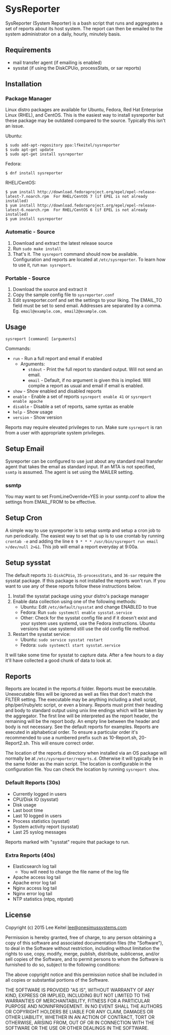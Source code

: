 # SysReporter

SysReporter (System Reporter) is a bash script that runs and aggregates a set of reports about its host system. The report can then be emailed to the system administrator on a daily, hourly, minutely basis.

## Requirements

* mail transfer agent (if emailing is enabled)
* sysstat (if using the DiskCPUio, processStats, or sar reports)

## Installation

### Package Manager

Linux distro packages are available for Ubuntu, Fedora, Red Hat Enterprise Linux (RHEL), and CentOS. This is the easiest way to install sysreporter but these package may be outdated compared to the source. Typically this isn't an issue.

Ubuntu:

```shell
$ sudo add-apt-repository ppa:lfkeitel/sysreporter
$ sudo apt-get update
$ sudo apt-get install sysreporter
```

Fedora:

```shell
$ dnf install sysreporter
```

RHEL/CentOS:

```shell
$ yum install http://download.fedoraproject.org/epel/epel-release-latest-7.noarch.rpm  For RHEL/CentOS 7 (if EPEL is not already installed)
$ yum install http://download.fedoraproject.org/epel/epel-release-latest-6.noarch.rpm  For RHEL/CentOS 6 (if EPEL is not already installed)
$ yum install sysreporter
```

### Automatic - Source

1. Download and extract the latest release source
2. Run `sudo make install`
3. That's it. The `sysreport` command should now be available. Configuration and reports are located at `/etc/sysreporter`. To learn how to use it, run `man sysreport`.

### Portable - Source

1. Download the source and extract it
2. Copy the sample config file to `sysreporter.conf`
3. Edit sysreporter.conf and set the settings to your liking. The EMAIL_TO field must be set to send email. Addresses are separated by a comma. Eg. `email@example.com, email2@example.com`.

## Usage

`sysreport [command] [arguments]`

Commands:

- `run` - Run a full report and email if enabled
	- Arguments:
		- `stdout` - Print the full report to standard output. Will not send an email.
		- `email` - Default, if no argument is given this is implied. Will compile a report as usual and email if email is enabled.
- `show` - Show enabled and disabled reports
- `enable` - Enable a set of reports `sysreport enable 41` or `sysreport enable apache`
- `disable` - Disable a set of reports, same syntax as enable
- `help` - Show usage
- `version` - Show version

Reports may require elevated privileges to run. Make sure `sysreport` is ran from a user with appropriate system privileges.

## Setup Email

Sysreporter can be configured to use just about any standard mail transfer agent that takes the email as standard input. If an MTA is not specified, `ssmtp` is assumed. The agent is set using the MAILER setting.

### ssmtp

You may want to set FromLineOverride=YES in your ssmtp.conf to allow the settings from EMAIL_FROM to be effective.

## Setup Cron

A simple way to use sysreporter is to setup ssmtp and setup a cron job to run periodically. The easiest way to set that up is to use crontab by running `crontab -e` and adding the line `0 9 * * * /usr/bin/sysreport run email >/dev/null 2>&1`. This job will email a report everyday at 9:00a.

## Setup sysstat

The default reports `31-DiskCPUio`, `35-processStats`, and `36-sar` require the sysstat package. If this package is not installed the reports won't run. If you want to use any of these reports follow these instructions below.

1. Install the sysstat package using your distro's package manager
2. Enable data collection using one of the following methods:
	- Ubuntu: Edit `/etc/default/sysstat` and change ENABLED to true
	- Fedora: Run `sudo systemctl enable sysstat.service`
	- Other: Check for the sysstat config file and if it doesn't exist and your system uses systemd, use the Fedora instructions. Ubuntu versions that use systemd still use the old config file method.
3. Restart the sysstat service:
	- Ubuntu: `sudo service sysstat restart`
	- Fedora: `sudo systemctl start sysstat.service`

It will take some time for sysstat to capture data. After a few hours to a day it'll have collected a good chunk of data to look at.

## Reports

Reports are located in the reports.d folder. Reports must be executable. Unexecutable files will be ignored as well as files that don't match the FILTER setting. The executable may be anything including a shell script, php/perl/ruby/etc script, or even a binary. Reports must print their heading and body to standard output using unix line endings which will be taken by the aggregator. The first line will be interpreted as the report header, the remaining will be the report body. An empty line between the header and body is not necessary. See the default reports for examples. Reports are executed in alphabetical order. To ensure a particular order it's recommended to use a numbered prefix such as 10-Report.sh, 20-Report2.sh. This will ensure correct order.

The location of the reports.d directory when installed via an OS package will normally be at `/etc/sysreporter/reports.d`. Otherwise it will typically be in the same folder as the main script. The location is configurable in the configuration file. You can check the location by running `sysreport show`.

### Default Reports (30s)

* Currently logged in users
* CPU/Disk IO (sysstat)
* Disk usage
* Last boot time
* Last 10 logged in users
* Process statistics (sysstat)
* System activity report (sysstat)
* Last 25 syslog messages

Reports marked with "sysstat" require that package to run.

### Extra Reports (40s)

* Elasticsearch log tail
	- You will need to change the file name of the log file
* Apache access log tail
* Apache error log tail
* Nginx access log tail
* Nginx error log tail
* NTP statistics (ntpq, ntpstat)

## License

Copyright (c) 2015 Lee Keitel <lee@onesimussystems.com>

Permission is hereby granted, free of charge, to any person obtaining a copy
of this software and associated documentation files (the "Software"), to deal
in the Software without restriction, including without limitation the rights
to use, copy, modify, merge, publish, distribute, sublicense, and/or sell
copies of the Software, and to permit persons to whom the Software is
furnished to do so, subject to the following conditions:

The above copyright notice and this permission notice shall be included in
all copies or substantial portions of the Software.

THE SOFTWARE IS PROVIDED "AS IS", WITHOUT WARRANTY OF ANY KIND, EXPRESS OR
IMPLIED, INCLUDING BUT NOT LIMITED TO THE WARRANTIES OF MERCHANTABILITY,
FITNESS FOR A PARTICULAR PURPOSE AND NONINFRINGEMENT.  IN NO EVENT SHALL THE
AUTHORS OR COPYRIGHT HOLDERS BE LIABLE FOR ANY CLAIM, DAMAGES OR OTHER
LIABILITY, WHETHER IN AN ACTION OF CONTRACT, TORT OR OTHERWISE, ARISING FROM,
OUT OF OR IN CONNECTION WITH THE SOFTWARE OR THE USE OR OTHER DEALINGS IN
THE SOFTWARE.
